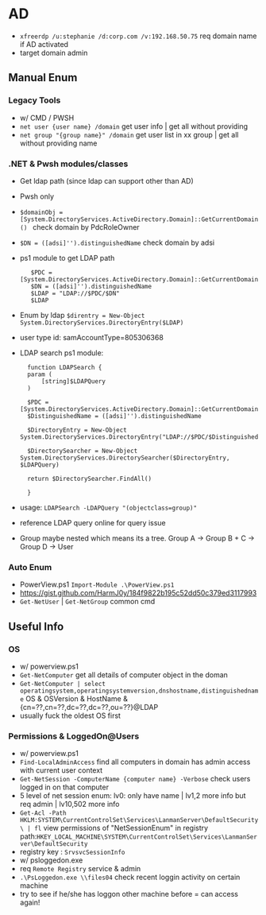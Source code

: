 # AD
- ``` xfreerdp /u:stephanie /d:corp.com /v:192.168.50.75 ``` req domain name if AD activated
- target domain admin
## Manual Enum
### Legacy Tools
- w/ CMD / PWSH
- ``` net user {user name} /domain ``` get user info | get all without providing
- ``` net group "{group name}" /domain ``` get user list in xx group | get all without providing name

### .NET & Pwsh modules/classes
- Get ldap path (since ldap can support other than AD)
- Pwsh only
- ```$domainObj =  [System.DirectoryServices.ActiveDirectory.Domain]::GetCurrentDomain() ``` check domain by PdcRoleOwner 
- ``` $DN = ([adsi]'').distinguishedName ``` check domain by adsi
- ps1 module to get LDAP path
     ``` 
        $PDC = [System.DirectoryServices.ActiveDirectory.Domain]::GetCurrentDomain().PdcRoleOwner.Name
        $DN = ([adsi]'').distinguishedName 
        $LDAP = "LDAP://$PDC/$DN"
        $LDAP
     ``` 

- Enum by ldap ``` $direntry = New-Object System.DirectoryServices.DirectoryEntry($LDAP) ```
- user type id:  samAccountType=805306368 
- LDAP search ps1 module: 
  ``` 
    function LDAPSearch {
    param (
        [string]$LDAPQuery
    )

    $PDC = [System.DirectoryServices.ActiveDirectory.Domain]::GetCurrentDomain().PdcRoleOwner.Name
    $DistinguishedName = ([adsi]'').distinguishedName

    $DirectoryEntry = New-Object System.DirectoryServices.DirectoryEntry("LDAP://$PDC/$DistinguishedName")

    $DirectorySearcher = New-Object System.DirectoryServices.DirectorySearcher($DirectoryEntry, $LDAPQuery)

    return $DirectorySearcher.FindAll()

    }
    ``` 
- usage: ``` LDAPSearch -LDAPQuery "(objectclass=group)" ```
- reference LDAP query online for query issue
- Group maybe nested which means its a tree. Group A -> Group B + C -> Group D -> User

### Auto Enum 
- PowerView.ps1 ``` Import-Module .\PowerView.ps1 ```
- https://gist.github.com/HarmJ0y/184f9822b195c52dd50c379ed3117993 
- ``` Get-NetUser ``` | ``` Get-NetGroup ``` common cmd
  
## Useful Info
### OS
-  w/ powerview.ps1
-  ``` Get-NetComputer ``` get all details of computer object in the doman
-  ``` Get-NetComputer | select operatingsystem,operatingsystemversion,dnshostname,distinguishedname ``` OS & OSVersion & HostName & {cn=??,cn=??,dc=??,dc=??,ou=??}@LDAP
-  usually fuck the oldest OS first

### Permissions & LoggedOn@Users
- w/ powerview.ps1
-  ``` Find-LocalAdminAccess ``` find all computers in domain has admin access with current user context
-  ``` Get-NetSession -ComputerName {computer name} -Verbose ``` check users logged in on that computer
-  5 level of net session enum: lv0: only have name | lv1,2 more info but req admin | lv10,502 more info 
-  ``` Get-Acl -Path HKLM:SYSTEM\CurrentControlSet\Services\LanmanServer\DefaultSecurity\ | fl ``` view permissions of "NetSessionEnum" in registry path:``` HKEY_LOCAL_MACHINE\SYSTEM\CurrentControlSet\Services\LanmanServer\DefaultSecurity ```
-  registry key : ``` SrvsvcSessionInfo ```
-  w/ psloggedon.exe
-  req ``` Remote Registry ``` service & admin
-  ``` .\PsLoggedon.exe \\files04 ``` check recent loggin activity on certain machine
-  try to see if he/she has loggon other machine before = can access again!